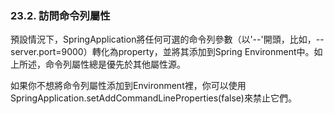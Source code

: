 ### 23.2. 訪問命令列屬性

預設情況下，SpringApplication將任何可選的命令列參數（以'--'開頭，比如，--server.port=9000）轉化為property，並將其添加到Spring Environment中。如上所述，命令列屬性總是優先於其他屬性源。

如果你不想將命令列屬性添加到Environment裡，你可以使用SpringApplication.setAddCommandLineProperties(false)來禁止它們。
